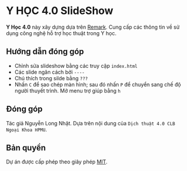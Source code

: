 # Y HỌC 4.0 SlideShow
**Y Học 4.0** này xây dựng dựa trên [Remark](https://github.com/gnab/remark). Cung cấp các thông tin về sử dụng công nghệ hỗ trợ học thuật trong Y học.

## Hướng dẫn đóng góp
* Chỉnh sửa slideshow bằng các truy cập `index.html`
* Các slide ngăn cách bởi `----`
* Chú thích trong silde bằng `???`
* Nhấn `C` để sao chép màn hình; sau đó nhấn `P` để chuyển sang chế độ người thuyết trình. Mở menu trợ giúp bằng `h`

## Đóng góp
Tác giả Nguyễn Long Nhật. Dựa trên nội dung của `Dịch thuật 4.0 CLB Ngoại Khoa HPMU`.

## Bản quyền
Dự án được cấp phép theo giây phép [MIT](LICENSE).